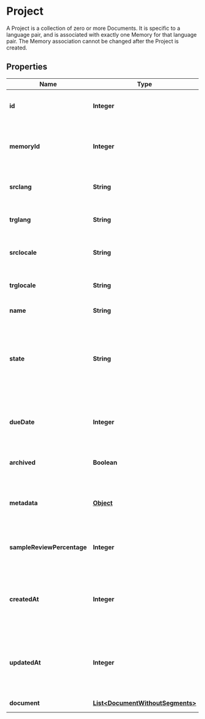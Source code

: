 

# Project

A Project is a collection of zero or more Documents. It is specific to a language pair, and is associated with exactly one Memory for that language pair. The Memory association cannot be changed after the Project is created. 
## Properties

Name | Type | Description | Notes
------------ | ------------- | ------------- | -------------
**id** | **Integer** | A unique number identifying the Project. |  [optional]
**memoryId** | **Integer** | A unique number identifying the associated Memory. |  [optional]
**srclang** | **String** | An ISO 639-1 language identifier. |  [optional]
**trglang** | **String** | An ISO 639-1 language identifier. |  [optional]
**srclocale** | **String** | A locale identifier, supported for srclang. |  [optional]
**trglocale** | **String** | A locale identifier, supported for trglang. |  [optional]
**name** | **String** | A name for the project. |  [optional]
**state** | **String** | The project&#39;s state. The possible states are &#39;backlog&#39;, &#39;inProgress&#39;, &#39;inReview&#39;, &#39;inQA&#39;, and &#39;done&#39; |  [optional]
**dueDate** | **Integer** | The due date. Measured in seconds since the Unix epoch. |  [optional]
**archived** | **Boolean** | The archived state of the Project. |  [optional]
**metadata** | [**Object**](.md) | A JSON object for storing various project metadata. |  [optional]
**sampleReviewPercentage** | **Integer** | The project&#39;s sample review percentage. |  [optional]
**createdAt** | **Integer** | Time at which the object was created. Measured in seconds since the Unix epoch. |  [optional]
**updatedAt** | **Integer** | Time at which the object was created. Measured in seconds since the Unix epoch. |  [optional]
**document** | [**List&lt;DocumentWithoutSegments&gt;**](DocumentWithoutSegments.md) | A list of Documents. |  [optional]




